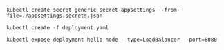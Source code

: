﻿```
kubectl create secret generic secret-appsettings --from-file=./appsettings.secrets.json

kubectl create -f deployment.yaml

kubectl expose deployment hello-node --type=LoadBalancer --port=8080

```